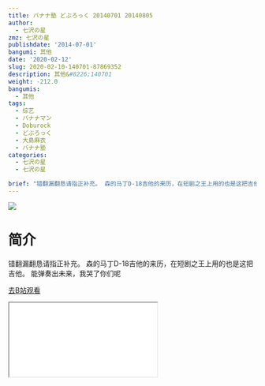 ```yaml
---
title: バナナ塾 どぶろっく 20140701 20140805
author:
  - 七沢の星
zmz: 七沢の星
publishdate: '2014-07-01'
bangumi: 其他
date: '2020-02-12'
slug: 2020-02-10-140701-87869352
description: 其他&#8226;140701
weight: -212.0
bangumis:
  - 其他
tags:
  - 综艺
  - バナナマン
  - Doburock
  - どぶろっく
  - 大島麻衣
  - バナナ塾
categories:
  - 七沢の星
  - 七沢の星

brief: "错翻漏翻恳请指正补充。 森的马丁D-18吉他的来历，在短剧之王上用的也是这把吉他。 能弹奏出未来，我哭了你们呢"
---
```

![](https://raw.githubusercontent.com/tcgriffith/owaraisite/master/static/tmpimg/5a334b243d30166350ee3e1d416ed62f8cb9bd3c.jpg.480.jpg)
# 简介  
错翻漏翻恳请指正补充。
森的马丁D-18吉他的来历，在短剧之王上用的也是这把吉他。
能弹奏出未来，我哭了你们呢  

[去B站观看](https://www.bilibili.com/video/av87869352/)
<div class ="resp-container"><iframe class="testiframe" src="//player.bilibili.com/player.html?aid=87869352"", scrolling="no", allowfullscreen="true" > </iframe></div> 
